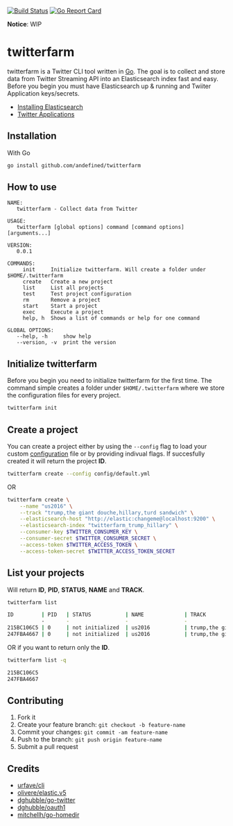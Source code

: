 [![Build Status](https://travis-ci.org/andefined/twitterfarm.svg?branch=master)](https://travis-ci.org/andefined/twitterfarm)
[![Go Report Card](https://goreportcard.com/badge/github.com/andefined/twitterfarm)](https://goreportcard.com/report/github.com/andefined/twitterfarm)

**Notice**: WIP

# twitterfarm
twitterfarm is a Twitter CLI tool written in [Go](https://golang.org/). The goal is to collect and store data from Twitter Streaming API into an Elasticsearch index fast and easy. Before you begin you must have Elasticsearch up & running and Twiiter Application keys/secrets.

- [Installing Elasticsearch](https://www.elastic.co/guide/en/elasticsearch/reference/5.x/install-elasticsearch.html)
- [Twitter Applications](https://apps.twitter.com/)


## Installation
With Go
```bash
go install github.com/andefined/twitterfarm
```

## How to use
```
NAME:
   twitterfarm - Collect data from Twitter

USAGE:
   twitterfarm [global options] command [command options] [arguments...]

VERSION:
   0.0.1

COMMANDS:
     init     Initialize twitterfarm. Will create a folder under $HOME/.twitterfarm
     create   Create a new project
     list     List all projects
     test     Test project configuration
     rm       Remove a project
     start    Start a project
     exec     Execute a project
     help, h  Shows a list of commands or help for one command

GLOBAL OPTIONS:
   --help, -h     show help
   --version, -v  print the version
```
## Initialize twitterfarm
Before you begin you need to initialize twitterfarm for the first time. The command simple creates a folder under `$HOME/.twitterfarm` where we store the configuration files for every project.
```bash
twitterfarm init
```
## Create a project
You can create a project either by using the `--config` flag to load your custom [configuration](config/default.yml) file or by providing indivual flags. If succesfully created it will return the project **ID**.
```bash
twitterfarm create --config config/default.yml
```
OR
```bash
twitterfarm create \
    --name "us2016" \
    --track "trump,the giant douche,hillary,turd sandwich" \
    --elasticsearch-host "http://elastic:changeme@localhost:9200" \
    --elasticsearch-index "twitterfarm_trump_hillary" \
    --consumer-key $TWITTER_CONSUMER_KEY \
    --consumer-secret $TWITTER_CONSUMER_SECRET \
    --access-token $TWITTER_ACCESS_TOKEN \
    --access-token-secret $TWITTER_ACCESS_TOKEN_SECRET
```

## List your projects
Will return **ID**, **PID**, **STATUS**, **NAME** and **TRACK**.
```bash
twitterfarm list

ID         | PID   | STATUS           | NAME             | TRACK
           -       -                  -                  -
215BC106C5 | 0     | not initialized  | us2016           | trump,the giant douch...
247FBA4667 | 0     | not initialized  | us2016           | trump,the giant douch...
```
OR if you want to return only the **ID**.
```bash
twitterfarm list -q

215BC106C5
247FBA4667

```

## Contributing
1. Fork it
2. Create your feature branch: `git checkout -b feature-name`
3. Commit your changes: `git commit -am feature-name`
4. Push to the branch: `git push origin feature-name`
5. Submit a pull request

## Credits
- [urfave/cli](github.com/urfave/cli)
- [olivere/elastic.v5](gopkg.in/olivere/elastic.v5)
- [dghubble/go-twitter](github.com/dghubble/go-twitter)
- [dghubble/oauth1](github.com/dghubble/oauth1)
- [mitchellh/go-homedir](github.com/mitchellh/go-homedir)
